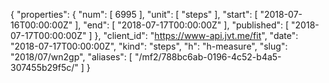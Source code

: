 {
  "properties": {
    "num": [
      6995
    ],
    "unit": [
      "steps"
    ],
    "start": [
      "2018-07-16T00:00:00Z"
    ],
    "end": [
      "2018-07-17T00:00:00Z"
    ],
    "published": [
      "2018-07-17T00:00:00Z"
    ]
  },
  "client_id": "https://www-api.jvt.me/fit",
  "date": "2018-07-17T00:00:00Z",
  "kind": "steps",
  "h": "h-measure",
  "slug": "2018/07/wn2gp",
  "aliases": [
    "/mf2/788bc6ab-0196-4c52-b4a5-307455b29f5c/"
  ]
}
